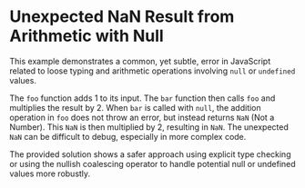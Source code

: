 # Unexpected NaN Result from Arithmetic with Null

This example demonstrates a common, yet subtle, error in JavaScript related to loose typing and arithmetic operations involving `null` or `undefined` values.

The `foo` function adds 1 to its input. The `bar` function then calls `foo` and multiplies the result by 2.  When `bar` is called with `null`, the addition operation in `foo` does not throw an error, but instead returns `NaN` (Not a Number). This `NaN` is then multiplied by 2, resulting in `NaN`.  The unexpected `NaN` can be difficult to debug, especially in more complex code.

The provided solution shows a safer approach using explicit type checking or using the nullish coalescing operator to handle potential null or undefined values more robustly.
